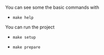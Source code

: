 You can see some the basic commands with 

- `make help`


You can run the project

- `make setup`
 
- `make prepare`
